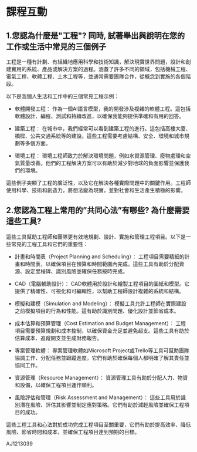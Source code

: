 # 課程互動
## 1.您認為什麼是"工程"? 同時, 試著舉出與說明在您的工作或生活中常見的三個例子
工程是一種有計劃、有組織地應用科學和技術知識，解決現實世界問題，設計和創建實用的系統、產品或解決方案的過程。涵蓋了許多不同的領域，包括機械工程、電氣工程、軟體工程、土木工程等，並通常需要團隊合作，從概念到實施的各個階段。

以下是我個人生活和工作中的三個常見工程示例：

- 軟體開發工程： 作為一個AI語言模型，我的開發涉及複雜的軟體工程。這包括軟體設計、編程、測試和持續改進，以確保我能夠提供準確和有用的回答。

- 建築工程： 在城市中，我們經常可以看到建築工程的進行。這包括高樓大廈、橋樑、公共交通系統等的建設。這些工程需要考慮結構、安全、環境和城市規劃等多個方面。

- 環境工程： 環境工程師致力於解決環境問題，例如水資源管理、廢物處理和空氣質量改善。他們的工程解決方案可以有助於減少對地球的負面影響並保護我們的環境。

這些例子突顯了工程的廣泛性，以及它在解決各種實際問題中的關鍵作用。工程師使用科學、技術和創造力，將想法變為現實，並對社會和生活產生積極的影響。


## 2.您認為工程上常用的”共同心法”有哪些? 為什麼需要這些工具?

這些工具幫助工程師和團隊更有效地規劃、設計、實施和管理工程項目。以下是一些常見的工程工具和它們的重要性：

- 計畫和時間表（Project Planning and Scheduling）： 工程項目需要精細的計畫和時間表，以確保項目在預算和時間範圍內完成。這些工具有助於分配資源、設定里程碑、識別風險並確保任務按時完成。

- CAD（電腦輔助設計）： CAD軟體用於設計和繪製工程項目的圖紙和模型。它提供了精確性、可視化和可編輯性，以幫助工程師設計複雜的系統和結構。

- 模擬和建模（Simulation and Modeling）： 模擬工具允許工程師在實際建設之前模擬項目的行為和性能。這有助於識別問題、優化設計並節省成本。

- 成本估算和預算管理（Cost Estimation and Budget Management）： 工程項目需要預算規劃和成本控制，以確保資金充足並避免超支。這些工具有助於估算成本、追蹤開支並生成財務報告。

- 專案管理軟體： 專案管理軟體如Microsoft Project或Trello等工具可幫助團隊協調工作、分配任務並跟蹤進度。它們有助於確保每個人都明確了解其責任並協同工作。

- 資源管理（Resource Management）： 資源管理工具有助於分配人力、物資和設備，以確保工程項目運作順利。

- 風險評估和管理（Risk Assessment and Management）： 這些工具用於識別潛在風險、評估其影響並制定應對策略。它們有助於減輕風險並確保工程項目的成功。

這些工程工具和心法對於成功完成工程項目至關重要，它們有助於提高效率、降低風險、節省時間和成本，並確保工程項目達到預期的目標。

AJ1213039
